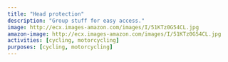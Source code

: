 ```yaml
---
title: "Head protection"
description: "Group stuff for easy access."
image: http://ecx.images-amazon.com/images/I/51KTz0G54CL.jpg
amazon-image: http://ecx.images-amazon.com/images/I/51KTz0G54CL.jpg
activities: [cycling, motorcycling]
purposes: [cycling, motorcycling]
---
```

